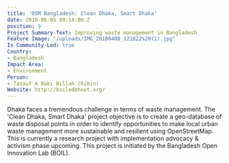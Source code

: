 ```yaml
---
title: 'OSM Bangladesh: Clean Dhaka, Smart Dhaka'
date: 2018-06-05 09:14:00 Z
position: 9
Project Summary Text: Improving waste management in Bangladesh
Feature Image: "/uploads/IMG_20180408_121822%20(1).jpg"
Is Community-Led: true
Country:
- Bangladesh
Impact Area:
- Environment
Person:
- Tasauf A Baki Billah (Ribin)
Website: http://boiledbhoot.org/
---
```


Dhaka faces a tremendous challenge in terms of waste management. The 'Clean Dhaka, Smart Dhaka' project objective is to create a geo-database of waste disposal points in order to identify opportunities to make local urban waste management more sustainable and resilient using OpenStreetMap. This is currently a research project with implementation advocacy & activism phase upcoming. This project is initiated by the Bangladesh Open Innovation Lab (BOIL).